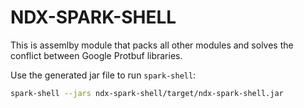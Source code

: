 # NDX-SPARK-SHELL
This is assemlby module that packs all other modules and solves the conflict between Google Protbuf libraries.

Use the generated jar file to run ```spark-shell```:

```bash
spark-shell --jars ndx-spark-shell/target/ndx-spark-shell.jar
```